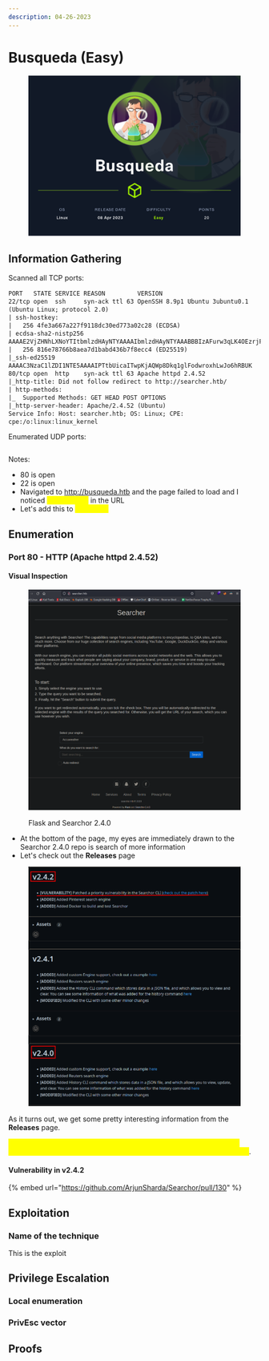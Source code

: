 ```yaml
---
description: 04-26-2023
---
```


# Busqueda (Easy)

<figure><img src="../../../.gitbook/assets/Busqueda.png" alt=""><figcaption></figcaption></figure>

## Information Gathering

Scanned all TCP ports:

```
PORT   STATE SERVICE REASON         VERSION
22/tcp open  ssh     syn-ack ttl 63 OpenSSH 8.9p1 Ubuntu 3ubuntu0.1 (Ubuntu Linux; protocol 2.0)
| ssh-hostkey: 
|   256 4fe3a667a227f9118dc30ed773a02c28 (ECDSA)
| ecdsa-sha2-nistp256 AAAAE2VjZHNhLXNoYTItbmlzdHAyNTYAAAAIbmlzdHAyNTYAAABBBIzAFurw3qLK4OEzrjFarOhWslRrQ3K/MDVL2opfXQLI+zYXSwqofxsf8v2MEZuIGj6540YrzldnPf8CTFSW2rk=
|   256 816e78766b8aea7d1babd436b7f8ecc4 (ED25519)
|_ssh-ed25519 AAAAC3NzaC1lZDI1NTE5AAAAIPTtbUicaITwpKjAQWp8Dkq1glFodwroxhLwJo6hRBUK
80/tcp open  http    syn-ack ttl 63 Apache httpd 2.4.52
|_http-title: Did not follow redirect to http://searcher.htb/
| http-methods: 
|_  Supported Methods: GET HEAD POST OPTIONS
|_http-server-header: Apache/2.4.52 (Ubuntu)
Service Info: Host: searcher.htb; OS: Linux; CPE: cpe:/o:linux:linux_kernel
```

Enumerated UDP ports:

```
```

Notes:

* 80 is open
* 22 is open
* Navigated to http://busqueda.htb and the page failed to load and I noticed <mark style="color:yellow;">searcher.htb</mark> in the URL
* Let's add this to <mark style="color:yellow;">/etc/hosts</mark>

## Enumeration

### Port 80 - HTTP (Apache httpd 2.4.52)

#### Visual Inspection

<figure><img src="../../../.gitbook/assets/image (9).png" alt=""><figcaption><p>Flask and Searchor 2.4.0</p></figcaption></figure>

* At the bottom of the page, my eyes are immediately drawn to the Searchor 2.4.0 repo is search of more information
* Let's check out the **Releases** page

<figure><img src="../../../.gitbook/assets/image (8).png" alt=""><figcaption></figcaption></figure>

As it turns out, we get some pretty interesting information from the **Releases** page.

<mark style="color:yellow;">Since we know the target is running version 2.4.0, this means that it is vulnerable to this vulnerability that was later discovered in a later version</mark>.

#### Vulnerability in v2.4.2

{% embed url="https://github.com/ArjunSharda/Searchor/pull/130" %}



## Exploitation

### Name of the technique

This is the exploit

## Privilege Escalation

### Local enumeration

### PrivEsc vector

## Proofs
